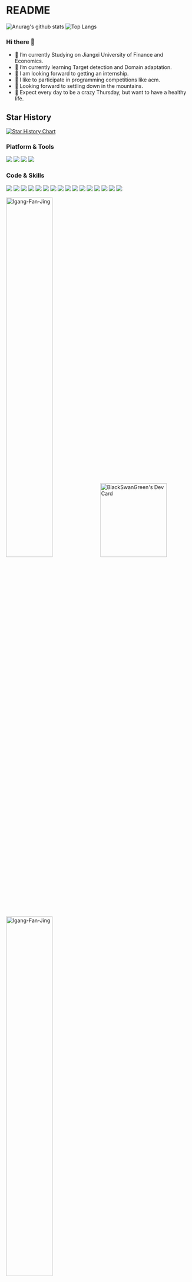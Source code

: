 # README

![Anurag's github stats](https://github-readme-stats.vercel.app/api?username=Igang-Fan-Jing&theme=vue-dark)
![Top Langs](https://github-readme-stats.vercel.app/api/top-langs/?username=Igang-Fan-Jing&layout=compact&theme=vue-dark)

### Hi there 👋
- 🔭 I’m currently Studying on Jiangxi University of Finance and Economics.
- 🌱 I’m currently learning Target detection and Domain adaptation.
- 👯 I am looking forward to getting an internship.
- 🤔 I like to participate in programming competitions like acm.
- 🍬 Looking forward to settling down in the mountains.
- 🥩 Expect every day to be a crazy Thursday, but want to have a healthy life.


## Star History

[![Star History Chart](https://api.star-history.com/svg?repos=Igang-Fan-Jing/HDIP-YOLO&type=Date)](https://star-history.com/#Igang-Fan-Jing/HDIP-YOLO&Date)

### Platform & Tools

[![](https://img.shields.io/badge/macOS-BigSur-292e33?style=flat-square&logo=apple&logoColor=ffffff)](https://www.apple.com/macos/big-sur/)
[![](https://img.shields.io/badge/Browser-FireFox-4285f4?style=flat-square&logo=firefox&logoColor=ffffff)](https://www.mozilla.org/zh-CN/firefox/new/)
[![](https://img.shields.io/badge/IDE-JetBrains-black?style=flat-square&logo=jetbrains&logoColor=ffffff)](https://www.jetbrains.com/)
[![](https://img.shields.io/badge/Editor-Visual%20Studio%20Code-007ACC?style=flat-square&logo=visual-studio-code&logoColor=ffffff)](https://code.visualstudio.com/)


### Code & Skills

[![](https://img.shields.io/badge/-WireGuard-88171A?style=flat-square&logo=wireguard&logoColor=ffffff)](https://www.wireguard.com/)
[![](https://img.shields.io/badge/-Kubernetes-326CE5?style=flat-square&logo=kubernetes&logoColor=ffffff)](https://kubernetes.io/)
[![](https://img.shields.io/badge/-Docker-2496ED?style=flat-square&logo=docker&logoColor=ffffff)](https://www.docker.com/)
[![](https://img.shields.io/badge/-Podman-892CA0?style=flat-square&logo=podman&logoColor=ffffff)](https://podman.io/)
[![](https://img.shields.io/badge/-Prometheus-E6522C?style=flat-square&logo=prometheus&logoColor=ffffff)](https://prometheus.io/)
[![](https://img.shields.io/badge/-Grafana-F46800?style=flat-square&logo=grafana&logoColor=ffffff)](https://grafana.com/)
[![](https://img.shields.io/badge/-Harbor-60B932?style=flat-square&logo=harbor&logoColor=ffffff)](https://goharbor.io/)
[![](https://img.shields.io/badge/-Consul-F24C53?style=flat-square&logo=consul&logoColor=ffffff)](https://www.consul.io/)
[![](https://img.shields.io/badge/-Hugo-FF4088?style=flat-square&logo=hugo&logoColor=ffffff)](https://gohugo.io/)
[![](https://img.shields.io/badge/-jekyll-FFA500?style=flat-square&logo=jekyll&logoColor=ffffff)](https://jekyllrb.com/)
[![](https://img.shields.io/badge/-Linux-Fcc624?style=flat-square&logo=linux&logoColor=ffffff)](https://www.linux.org/)
[![](https://img.shields.io/badge/-Nginx-269539?style=flat-square&logo=nginx&logoColor=ffffff)](https://nginx.org/)
[![](https://img.shields.io/badge/-GitHub%20Actions-2088FF?style=flat-square&logo=github-actions&logoColor=ffffff)](https://github.com/features/actions)
[![](https://img.shields.io/badge/-Golang-00ADD8?style=flat-square&logo=go&logoColor=ffffff)](https://golang.org/)
[![](https://img.shields.io/badge/-python-blue?style=flat-square&logo=python&logoColor=ffffff)](https://www.python.org/)
[![](https://img.shields.io/badge/-Ansible-EE0000?style=flat-square&logo=ansible&logoColor=ffffff)](https://www.ansible.com/)



<span><img src="https://github-readme-stats.vercel.app/api?username=Ghostwritten&show_icons=true&theme=dark&hide_border=false" alt="Igang-Fan-Jing" width=50% /></span>
<a href="https://app.daily.dev/ghostwritten" ><img src="https://api.daily.dev/devcards/cdfc7a689b9c4fa7b9dfa529683fe998.png?r=n7h" width="180" height="200" alt="BlackSwanGreen's Dev Card"/></a>
<span><img src="https://github-readme-streak-stats.herokuapp.com/?user=Ghostwritten&theme=dark" alt="Igang-Fan-Jing" width=50% /></span>



<p align="left"> Github Profile Trophy:
	<br><a href="https://github.com/ryo-ma/github-profile-trophy"><img src="https://github-profile-trophy.vercel.app/?username=Ghostwritten&theme=onedark&title=MultiLanguage,Stars,Commit,Followers,Issues,Repositories" alt="Igang-Fan-Jing"  /></a> </p>

<table><tr><td valign="top">

#### :bar_chart: Weekly development breakdown

<!--START_SECTION:ghostwritten-->
```text
python      43 hrs 43 mins  ██████████████░░░░░░░░░▒░   54.55 % 
shell       20 hrs 3 mins   ████████░░░░░░░░░░░░░░░░░   32.23 % 
go          13 hr 36 mins   ██░░░░░░░░░░░░░░░░░░░░░░░   10.30 % 
lua            7 mins       █░░░░░░░░░░░░░░░░░░░░░░░░   02.25 %
markdown      40 mins       ▒░░░░░░░░░░░░░░░░░░░░░░░░   00.67 % 
 
